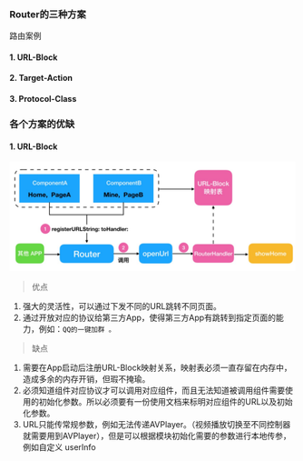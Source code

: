 ### Router的三种方案
路由案例

#### 1.  URL-Block
#### 2.  Target-Action
#### 3.  Protocol-Class


###  各个方案的优缺

#### 1.  URL-Block
![Router](https://github.com/kanluo91/Router/blob/main/imgs/Router.jpg)

> 优点

1. 强大的灵活性，可以通过下发不同的URL跳转不同页面。
2. 通过开放对应的协议给第三方App，使得第三方App有跳转到指定页面的能力，例如：`QQ的一键加群 。`

> 缺点

1. 需要在App启动后注册URL-Block映射关系，映射表必须一直存留在内存中，造成多余的内存开销，但瑕不掩瑜。
2. 必须知道组件对应协议才可以调用对应组件，而且无法知道被调用组件需要使用的初始化参数。所以必须要有一份使用文档来标明对应组件的URL以及初始化参数。
3. URL只能传常规参数，例如无法传递AVPlayer。（视频播放切换至不同控制器就需要用到AVPlayer），但是可以根据模块初始化需要的参数进行本地传参，例如自定义 userInfo



